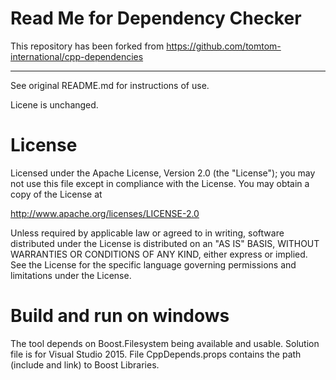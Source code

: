 # Read Me for Dependency Checker

This repository has been forked from https://github.com/tomtom-international/cpp-dependencies


----

See original README.md for instructions of use.

Licene is unchanged.

# License

Licensed under the Apache License, Version 2.0 (the "License");
you may not use this file except in compliance with the License.
You may obtain a copy of the License at

   http://www.apache.org/licenses/LICENSE-2.0

Unless required by applicable law or agreed to in writing, software
distributed under the License is distributed on an "AS IS" BASIS,
WITHOUT WARRANTIES OR CONDITIONS OF ANY KIND, either express or implied.
See the License for the specific language governing permissions and
limitations under the License.


# Build and run on windows

The tool depends on Boost.Filesystem being available and usable. Solution file is for 
Visual Studio 2015. File CppDepends.props contains the path (include and link) to Boost
Libraries.